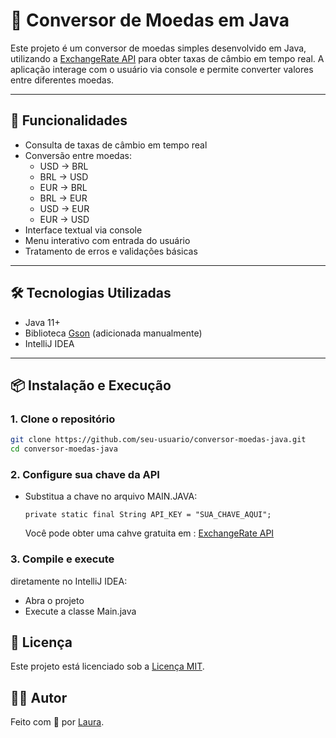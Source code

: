 # 💱 Conversor de Moedas em Java

Este projeto é um conversor de moedas simples desenvolvido em Java, utilizando a [ExchangeRate API](https://www.exchangerate-api.com/) para obter taxas de câmbio em tempo real. A aplicação interage com o usuário via console e permite converter valores entre diferentes moedas.

---

## 🚀 Funcionalidades

- Consulta de taxas de câmbio em tempo real
- Conversão entre moedas:
  - USD → BRL
  - BRL → USD
  - EUR → BRL
  - BRL → EUR
  - USD → EUR
  - EUR → USD
- Interface textual via console
- Menu interativo com entrada do usuário
- Tratamento de erros e validações básicas

---

## 🛠️ Tecnologias Utilizadas

- Java 11+
- Biblioteca [Gson](https://github.com/google/gson) (adicionada manualmente)
- IntelliJ IDEA

---

## 📦 Instalação e Execução

### 1. Clone o repositório

```bash
git clone https://github.com/seu-usuario/conversor-moedas-java.git
cd conversor-moedas-java
```
### 2. Configure sua chave da API

- Substitua a chave no arquivo  MAIN.JAVA:
  ```
  private static final String API_KEY = "SUA_CHAVE_AQUI";
  ```
  Você pode obter uma cahve gratuita em : [ExchangeRate API](https://www.exchangerate-api.com/)

### 3. Compile e execute
diretamente no IntelliJ IDEA:
- Abra o projeto
- Execute a classe Main.java

## 📄 Licença
Este projeto está licenciado sob a [Licença MIT](LICENSE).

## 👩‍💻 Autor
Feito com 💙 por [Laura](https://github.com/OlivPax).


  
